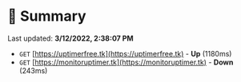 # 📖 Summary
Last updated: **3/12/2022, 2:38:07 PM**

- `GET` [https://uptimerfree.tk](https://uptimerfree.tk) - **Up** (1180ms)
- `GET` [https://monitoruptimer.tk](https://monitoruptimer.tk) - **Down** (243ms)
